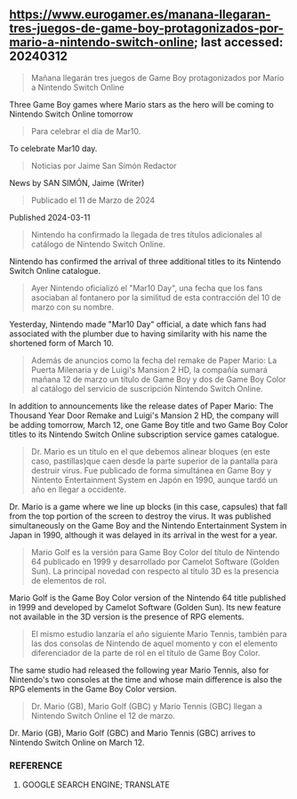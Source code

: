 ## https://www.eurogamer.es/manana-llegaran-tres-juegos-de-game-boy-protagonizados-por-mario-a-nintendo-switch-online; last accessed: 20240312

> Mañana llegarán tres juegos de Game Boy protagonizados por Mario a Nintendo Switch Online

Three Game Boy games where Mario stars as the hero will be coming to Nintendo Switch Online tomorrow

> Para celebrar el día de Mar10.

To celebrate Mar10 day.

> Noticias por Jaime San Simón Redactor

News by SAN SIMÓN, Jaime (Writer)

> Publicado el 11 de Marzo de 2024

Published 2024-03-11

> Nintendo ha confirmado la llegada de tres títulos adicionales al catálogo de Nintendo Switch Online.

Nintendo has confirmed the arrival of three additional titles to its Nintendo Switch Online catalogue.

> Ayer Nintendo oficializó el "Mar10 Day", una fecha que los fans asociaban al fontanero por la similitud de esta contracción del 10 de marzo con su nombre.

Yesterday, Nintendo made "Mar10 Day" official, a date which fans had associated with the plumber due to having similarity with his name the shortened form of March 10.

> Además de anuncios como la fecha del remake de Paper Mario: La Puerta Milenaria y de Luigi's Mansion 2 HD, la compañía sumará mañana 12 de marzo un título de Game Boy y dos de Game Boy Color al catálogo del servicio de suscripción Nintendo Switch Online. 

In addition to announcements like the release dates of Paper Mario: The Thousand Year Door Remake and Luigi's Mansion 2 HD, the company will be adding tomorrow, March 12, one Game Boy title and two Game Boy Color titles to its Nintendo Switch Online subscription service games catalogue.

> Dr. Mario es un título en el que debemos alinear bloques (en este caso, pastillas)que caen desde la parte superior de la pantalla para destruir virus. Fue publicado de forma simultánea en Game Boy y Nintento Entertainment System en Japón en 1990, aunque tardó un año en llegar a occidente.

Dr. Mario is a game where we line up blocks (in this case, capsules) that fall from the top portion of the screen to destroy the virus. It was published simultaneously on the Game Boy and the Nintendo Entertainment System in Japan in 1990, although it was delayed in its arrival in the west for a year.

> Mario Golf es la versión para Game Boy Color del título de Nintendo 64 publicado en 1999 y desarrollado por Camelot Software (Golden Sun). La principal novedad con respecto al título 3D es la presencia de elementos de rol.

Mario Golf is the Game Boy Color version of the Nintendo 64 title published in 1999 and developed by Camelot Software (Golden Sun). Its new feature not available in the 3D version is the presence of RPG elements.

> El mismo estudio lanzaría el año siguiente Mario Tennis, también para las dos consolas de Nintendo de aquel momento y con el elemento diferenciador de la parte de rol en el título de Game Boy Color.

The same studio had released the following year Mario Tennis, also for Nintendo's two consoles at the time and whose main difference is also the RPG elements in the Game Boy Color version.

> Dr. Mario (GB), Mario Golf (GBC) y Mario Tennis (GBC) llegan a Nintendo Switch Online el 12 de marzo.

Dr. Mario (GB), Mario Golf (GBC) and Mario Tennis (GBC) arrives to Nintendo Switch Online on March 12.

### REFERENCE

1) GOOGLE SEARCH ENGINE; TRANSLATE
